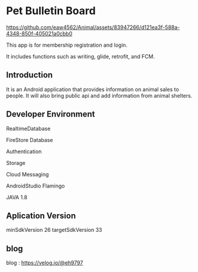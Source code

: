 # Pet Bulletin Board


https://github.com/eaw4562/Animal/assets/83947266/d121ea3f-588a-4348-850f-405021a0cbb0



This app is for membership registration and login.

It includes functions such as writing, glide, retrofit, and FCM.

## Introduction
It is an Android application that provides information on animal sales to people.
It will also bring public api and add information from animal shelters.

## Developer Environment
RealtimeDatabase

FireStore Database

Authentication

Storage

Cloud Messaging

AndroidStudio Flamingo

JAVA 1.8

## Aplication Version
minSdkVersion 26
targetSdkVersion 33


## blog
blog : https://velog.io/@eh9797
